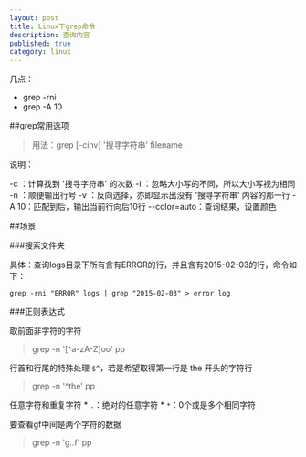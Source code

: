 ```yaml
---
layout: post
title: Linux下grep命令
description: 查询内容
published: true
category: linux
---
```


几点：

* grep -rni
* grep -A 10

##grep常用选项

> 用法：grep [-cinv] '搜寻字符串' filename

说明：

-c ：计算找到 '搜寻字符串' 的次数
-i ：忽略大小写的不同，所以大小写视为相同
-n ：顺便输出行号
-v ：反向选择，亦即显示出没有 '搜寻字符串' 内容的那一行
-A 10：匹配到后，输出当前行向后10行
--color=auto：查询结果，设置颜色


##场景

###搜索文件夹

具体：查询logs目录下所有含有ERROR的行，并且含有2015-02-03的行，命令如下：

	grep -rni "ERROR" logs | grep "2015-02-03" > error.log

###正则表达式

取前面非字符的字符

> grep -n '[^a-zA-Z]oo' pp 

行首和行尾的特殊处理 `$^`，若是希望取得第一行是 the 开头的字符行

> grep -n '^the' pp 

任意字符和重复字符
	* `.`：绝对的任意字符
	* `*`：0个或是多个相同字符
	
要查看gf中间是两个字符的数据

> grep -n 'g..f' pp


































[NingG]:    http://ningg.github.com  "NingG"











